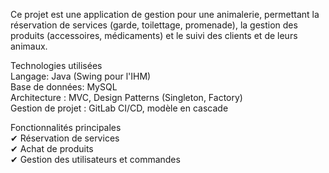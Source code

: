 Ce projet est une application de gestion pour une animalerie, permettant la réservation de services (garde, toilettage, promenade), la gestion des produits (accessoires, médicaments) et le suivi des clients et de leurs animaux.

Technologies utilisées  
 Langage: Java (Swing pour l'IHM)  
 Base de données: MySQL  
 Architecture : MVC, Design Patterns (Singleton, Factory)  
 Gestion de projet : GitLab CI/CD, modèle en cascade  

 Fonctionnalités principales  
✔ Réservation de services  
✔ Achat de produits  
✔ Gestion des utilisateurs et commandes  


